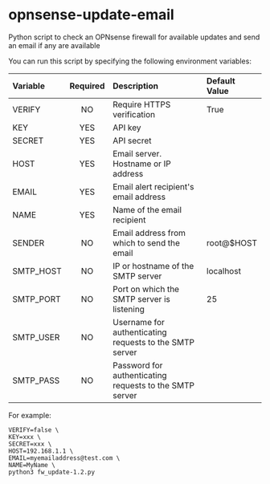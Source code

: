 # opnsense-update-email
Python script to check an OPNsense firewall for available updates and send an email if any are available

You can run this script by specifying the following environment variables:

| Variable         | Required         | Description | Default Value |
| :----------- | :--------------: | :------------------------- | :---- |
| VERIFY | NO | Require HTTPS verification  | True |
| KEY    | YES   | API key | |
| SECRET    | YES   | API secret | |
| HOST    | YES   | Email server. Hostname or IP address | |
| EMAIL    | YES   | Email alert recipient's email address | |
| NAME    | YES   | Name of the email recipient | |
| SENDER | NO | Email address from which to send the email | root@$HOST |
| SMTP_HOST | NO | IP or hostname of the SMTP server | localhost |
| SMTP_PORT | NO | Port on which the SMTP server is listening | 25 |
| SMTP_USER | NO | Username for authenticating requests to the SMTP server | |
| SMTP_PASS | NO | Password for authenticating requests to the SMTP server | |

For example:

```
VERIFY=false \
KEY=xxx \
SECRET=xxx \
HOST=192.168.1.1 \
EMAIL=myemailaddress@test.com \
NAME=MyName \
python3 fw_update-1.2.py
```